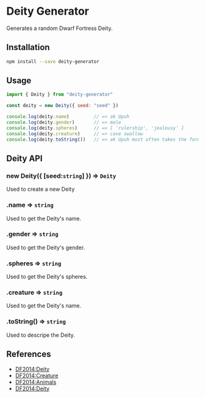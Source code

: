 # Deity Generator

Generates a random Dwarf Fortress Deity.

## Installation

```bash
npm install --save deity-generator
```

## Usage

```javascript
import { Deity } from "deity-generator"

const deity = new Deity({ seed: "seed" })

console.log(deity.name)         // => ak Upuh
console.log(deity.gender)       // => male
console.log(deity.spheres)      // => [ 'rulership', 'jealousy' ]
console.log(deity.creature)     // => cave swallow
console.log(deity.toString())   // => ak Upuh most often takes the form of a male cave swallow and is associated with rulership and jealousy.
```

## Deity API

### new Deity({ [seed:`string`] }) => `Deity`

Used to create a new Deity

### .name => `string`

Used to get the Deity's name.

### .gender => `string`

Used to get the Deity's gender.

### .spheres => `string`

Used to get the Deity's spheres.

### .creature => `string`

Used to get the Deity's name.

### .toString() => `string`

Used to descripe the Deity.

## References

- [DF2014:Deity](https://dwarffortresswiki.org/index.php/DF2014:Deity)
- [DF2014:Creature](https://dwarffortresswiki.org/index.php/DF2014:Creature)
- [DF2014:Animals](https://dwarffortresswiki.org/index.php/Category:DF2014:Animals)
- [DF2014:Deity](https://dwarffortresswiki.org/index.php/DF2014:Vermin)
